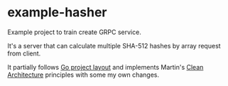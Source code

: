 # example-hasher

Example project to train create GRPC service.

It's a server that can calculate multiple SHA-512 hashes by array request from client.

It partially follows [Go project layout](https://github.com/golang-standards/project-layout) 
and implements Martin's [Clean Architecture](https://blog.cleancoder.com/uncle-bob/2012/08/13/the-clean-architecture.html) principles with some my own changes.
